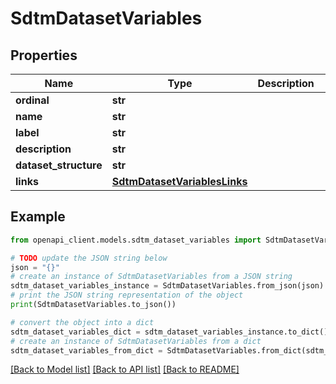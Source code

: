 # SdtmDatasetVariables


## Properties

Name | Type | Description | Notes
------------ | ------------- | ------------- | -------------
**ordinal** | **str** |  | [optional] 
**name** | **str** |  | [optional] 
**label** | **str** |  | [optional] 
**description** | **str** |  | [optional] 
**dataset_structure** | **str** |  | [optional] 
**links** | [**SdtmDatasetVariablesLinks**](SdtmDatasetVariablesLinks.md) |  | [optional] 

## Example

```python
from openapi_client.models.sdtm_dataset_variables import SdtmDatasetVariables

# TODO update the JSON string below
json = "{}"
# create an instance of SdtmDatasetVariables from a JSON string
sdtm_dataset_variables_instance = SdtmDatasetVariables.from_json(json)
# print the JSON string representation of the object
print(SdtmDatasetVariables.to_json())

# convert the object into a dict
sdtm_dataset_variables_dict = sdtm_dataset_variables_instance.to_dict()
# create an instance of SdtmDatasetVariables from a dict
sdtm_dataset_variables_from_dict = SdtmDatasetVariables.from_dict(sdtm_dataset_variables_dict)
```
[[Back to Model list]](../README.md#documentation-for-models) [[Back to API list]](../README.md#documentation-for-api-endpoints) [[Back to README]](../README.md)


